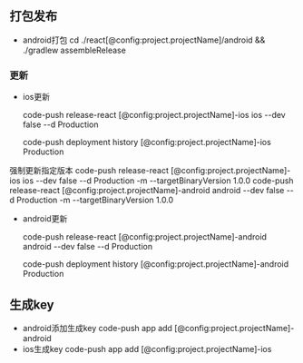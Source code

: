 ## 打包发布

* android打包 cd ./react[@config:project.projectName]/android && ./gradlew assembleRelease

### 更新

* ios更新

    code-push release-react [@config:project.projectName]-ios ios --dev false --d Production

    code-push deployment history [@config:project.projectName]-ios Production

强制更新指定版本
code-push release-react [@config:project.projectName]-ios ios --dev false --d Production -m --targetBinaryVersion 1.0.0
code-push release-react [@config:project.projectName]-android android --dev false --d Production -m --targetBinaryVersion 1.0.0

* android更新

    code-push release-react [@config:project.projectName]-android android --dev false --d Production



    code-push deployment history [@config:project.projectName]-android Production




## 生成key
* android添加生成key
code-push app add [@config:project.projectName]-android
* ios生成key
code-push app add [@config:project.projectName]-ios

